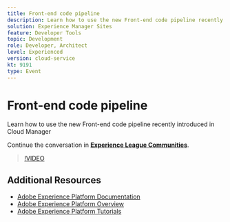 ```yaml
---
title: Front-end code pipeline
description: Learn how to use the new Front-end code pipeline recently introduced in Cloud Manager
solution: Experience Manager Sites
feature: Developer Tools
topic: Development
role: Developer, Architect
level: Experienced
version: cloud-service
kt: 9191
type: Event
---
```

# Front-end code pipeline

Learn how to use the new Front-end code pipeline recently introduced in Cloud Manager

Continue the conversation in **[Experience League Communities](https://adobe.ly/2XVcBg8)**.

>[!VIDEO](https://video.tv.adobe.com/v/337886/?quality=12&learn=on&hidetitle=true)

## Additional Resources

- [Adobe Experience Platform Documentation](https://experienceleague.adobe.com/docs/experience-platform.html)
- [Adobe Experience Platform Overview](https://experienceleague.adobe.com/docs/experience-platform/landing/home.html)
- [Adobe Experience Platform Tutorials](https://experienceleague.adobe.com/docs/platform-learn/tutorials/overview.html?lang=en)
